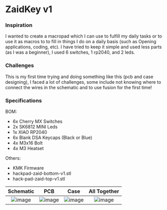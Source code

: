 # ZaidKey v1
	
### Inspiration

I wanted to create a macropad which I can use to fulfill my daily tasks or to use it as macros to
to fill in things I do on a daily basis (such as Opening applications, coding, etc). I have tried to
keep it simple and used less parts (as I was a beginner), I used 6 switches, 1 rp2040, and 2 leds.

### Challenges 

This is my first time trying and doing something like this (pcb and case designing), I faced a lot of challenges, some include not knowing where to connect the wires in the schematic and to use fusion for the first time!

### Specifications

BOM:
- 6x Cherry MX Switches
- 2x SK6812 MINI Leds
- 1x XIAO RP2040
- 6x Blank DSA Keycaps (Black or Blue)
- 4x M3x16 Bolt
- 4x M3 Heatset

Others:
- KMK Firmware
- hackpad-zaid-bottom-v1.stl
- hack-pad-zaid-top-v1.stl

Schematic            |  PCB         |   Case            | All Together
:-------------------------:|:-------------------------:|:-------------------------:|:-------------------------:|
![image](https://cdn.hack.pet/slackcdn/0e794b5950c5aec8c9dfb1bdebc9f4ad.png)    |  ![image](https://cdn.hackclubber.dev/slackcdn/02a4e10744bac648818f4d9da1946126.png)  | ![image](https://cdn.hackclubber.dev/slackcdn/dec4e1dcbd1e3476e1730a084248dec3.png)    | ![image](https://cdn.hack.pet/slackcdn/299eb78c2cbabe9b6c935908d2f2d57d.png)


